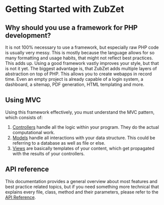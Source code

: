 # Getting Started with ZubZet
## Why should you use a framework for PHP development?
It is not 100% necessary to use a framework, but especially raw PHP code is usually very messy. This is mostly because the language allows for so many formatting and usage habits, that might not reflect best practices. This adds up. Using a good framework vastly improves your style, but that is not it yet. The biggest advantage is, that ZubZet adds multiple layers of abstraction on top of PHP. This allows you to create webapps in record time. Even an empty project is already capable of a login system, a dashboard, a sitemap, PDF generation, HTML templating and more.

## Using MVC
Using this framework effectively, you must understand the MVC pattern, which consists of:
1. [Controllers](core-features/controllers-and-actions) handle all the logic within your program. They do the actual computational work.
2. [Models](core-features/models) handle all interactions with your data structure. This could be referring to a database as well as file or else.
3. [Views](core-features/views) are basically templates of your content, which get propagated with the results of your controllers.

## API reference
This documentation provides a general overview about most features and best practice related topics, but if you need something more technical that explains every file, class, method and their parameters, please refer to the [API Reference](./api).
